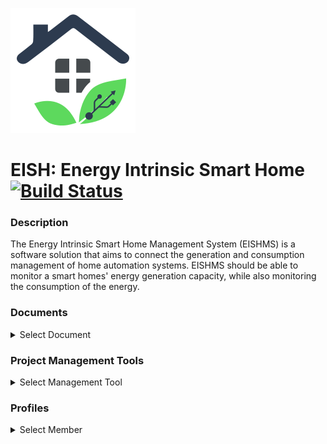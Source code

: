 ![eishms](https://github.com/cos301-2019-se/EISH/blob/frontend/Frontend/src/assets/logo/eishLogo.png "") 
# EISH: Energy Intrinsic Smart Home [![Build Status](https://travis-ci.org/cos301-2019-se/EISH.svg?branch=master)](https://travis-ci.org/cos301-2019-se/EISH)

### Description
The Energy Intrinsic Smart Home Management System (EISHMS) is a software solution
that aims to connect the generation and consumption management of home automation systems. EISHMS should be able to monitor a smart homes' energy generation capacity, while also
monitoring the consumption of the energy.

### Documents
<details><summary> Select Document</summary><br>
  
- <a href="https://github.com/cos301-2019-se/EISH/blob/master/Documentation/SRS_EISHv2Demo4.pdf" target="_blank">SRS & Architectural Design</a> <br>
- <a href="https://github.com/cos301-2019-se/EISH/blob/master/Documentation/usermanual v2.pdf" target="_blank">User Manual</a> <br>
- <a href="https://github.com/cos301-2019-se/EISH/blob/master/Documentation/CodingStandarddemo4.pdf" target="_blank">Coding Standards </a> <br>
- <a href="https://github.com/cos301-2019-se/EISH/blob/master/Documentation/testingPolicyVersion2demo4.pdf" target="_blank">Testing Policy</a> <br>
</details>

### Project Management Tools

<details><summary> Select Management Tool</summary><br>

- <a href="https://trello.com/b/zj2DTdGW/project-development" target="_blank">Project Management Board</a> <br>
- <a href="https://trello.com/b/HwwqggZa/monotoneid" target="_blank">Administration Management Board</a> <br>
</details>

### Profiles
<details><summary> Select Member</summary><br>

- <a href="https://github.com/FulelaMjali" target="_blank">Fulela Mjali</a> <br>
- <a href="https://github.com/Given-Rakgoale" target="_blank">Given Rakgoale</a> <br>
- <a href="https://github.com/KearabiloeNare" target="_blank">Kearabiloe Nare</a> <br>
- <a href="https://github.com/u15321861" target="_blank">Koketso Molawa</a> <br>
- <a href="https://github.com/NtlatlengL" target="_blank">Lebogang Ntlatleng</a> <br>
</details>







